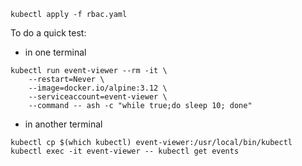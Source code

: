 ```
kubectl apply -f rbac.yaml
```
To do a quick test:
* in one terminal
```
kubectl run event-viewer --rm -it \
    --restart=Never \
    --image=docker.io/alpine:3.12 \
    --serviceaccount=event-viewer \
    --command -- ash -c "while true;do sleep 10; done"
```
* in another terminal
```
kubectl cp $(which kubectl) event-viewer:/usr/local/bin/kubectl
kubectl exec -it event-viewer -- kubectl get events
```